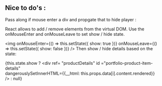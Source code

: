 
## Nice to do's :

Pass along if mouse enter a div and propgate that to hide player :

React allows to add / remove elements from the virtual DOM. Use the onMouseEnter and onMouseLeave to set show / hide state.

<img 
  onMouseEnter={() => this.setState({ show: true })}
  onMouseLeave={() => this.setState({ show: false })} 
/>
Then show / hide details based on the state:

{this.state.show ? 
    <div ref= "productDetails" id ="portfolio-product-item-details"   
         dangerouslySetInnerHTML={{__html: this.props.data[i].content.rendered}}
    />
: null}